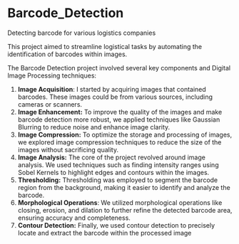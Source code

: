 # Barcode_Detection
Detecting barcode for various logistics companies

This project aimed to streamline logistical tasks by automating the identification of barcodes within images.

The Barcode Detection project involved several key components and Digital Image Processing techniques:
1. **Image Acquisition**: I started by acquiring images that contained barcodes. These images 
could be from various sources, including cameras or scanners.
2. **Image Enhancement:** To improve the quality of the images and make barcode detection more 
robust, we applied techniques like Gaussian Blurring to reduce noise and enhance image 
clarity.
3. **Image Compression:** To optimize the storage and processing of images, we explored image 
compression techniques to reduce the size of the images without sacrificing quality.
4. **Image Analysis:** The core of the project revolved around image analysis. We used techniques 
such as finding intensity ranges using Sobel Kernels to highlight edges and contours within the 
images.
5. **Thresholding:** Thresholding was employed to segment the barcode region from the 
background, making it easier to identify and analyze the barcode.
6. **Morphological Operations**: We utilized morphological operations like closing, erosion, and 
dilation to further refine the detected barcode area, ensuring accuracy and completeness.
7. **Contour Detection:** Finally, we used contour detection to precisely locate and extract the 
barcode within the processed image

